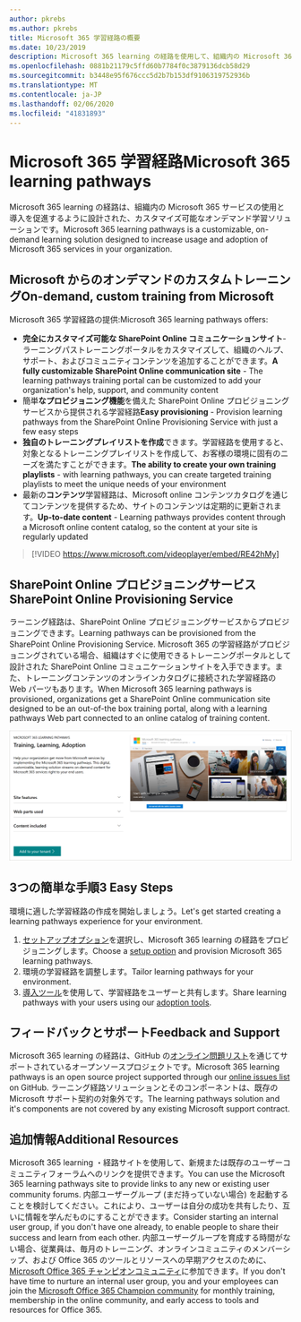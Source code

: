 ```yaml
---
author: pkrebs
ms.author: pkrebs
title: Microsoft 365 学習経路の概要
ms.date: 10/23/2019
description: Microsoft 365 learning の経路を使用して、組織内の Microsoft 365 サービスの使用を促進する方法について説明します。 ラーニング経路には、カスタム SharePoint Online web パーツと、Microsoft 365 テナントに簡単にプロビジョニングできる最新の SharePoint Online コミュニケーショントレーニングサイトが含まれています。
ms.openlocfilehash: 0881b21179c5ffd60b7784f0c3879136dcb58d29
ms.sourcegitcommit: b3448e95f676ccc5d2b7b153df9106319752936b
ms.translationtype: MT
ms.contentlocale: ja-JP
ms.lasthandoff: 02/06/2020
ms.locfileid: "41831893"
---
```

# <a name="microsoft-365-learning-pathways"></a><span data-ttu-id="de39a-104">Microsoft 365 学習経路</span><span class="sxs-lookup"><span data-stu-id="de39a-104">Microsoft 365 learning pathways</span></span> 
<span data-ttu-id="de39a-105">Microsoft 365 learning の経路は、組織内の Microsoft 365 サービスの使用と導入を促進するように設計された、カスタマイズ可能なオンデマンド学習ソリューションです。</span><span class="sxs-lookup"><span data-stu-id="de39a-105">Microsoft 365 learning pathways is a customizable, on-demand learning solution designed to increase usage and adoption of Microsoft 365 services in your organization.</span></span>    

## <a name="on-demand-custom-training-from-microsoft"></a><span data-ttu-id="de39a-106">Microsoft からのオンデマンドのカスタムトレーニング</span><span class="sxs-lookup"><span data-stu-id="de39a-106">On-demand, custom training from Microsoft</span></span>

<span data-ttu-id="de39a-107">Microsoft 365 学習経路の提供:</span><span class="sxs-lookup"><span data-stu-id="de39a-107">Microsoft 365 learning pathways offers:</span></span>

- <span data-ttu-id="de39a-108">**完全にカスタマイズ可能な SharePoint Online コミュニケーションサイト**-ラーニングパストレーニングポータルをカスタマイズして、組織のヘルプ、サポート、およびコミュニティコンテンツを追加することができます。</span><span class="sxs-lookup"><span data-stu-id="de39a-108">**A fully customizable SharePoint Online communication site** - The learning pathways training portal can be customized to add your organization's help, support, and community content</span></span>
- <span data-ttu-id="de39a-109">簡単**なプロビジョニング機能**を備えた SharePoint Online プロビジョニングサービスから提供される学習経路</span><span class="sxs-lookup"><span data-stu-id="de39a-109">**Easy provisioning** - Provision learning pathways from the SharePoint Online Provisioning Service with just a few easy steps</span></span>
- <span data-ttu-id="de39a-110">**独自のトレーニングプレイリストを作成**できます。学習経路を使用すると、対象となるトレーニングプレイリストを作成して、お客様の環境に固有のニーズを満たすことができます。</span><span class="sxs-lookup"><span data-stu-id="de39a-110">**The ability to create your own training playlists** - with learning pathways, you can create targeted training playlists to meet the unique needs of your environment</span></span>
- <span data-ttu-id="de39a-111">最新の**コンテンツ**学習経路は、Microsoft online コンテンツカタログを通じてコンテンツを提供するため、サイトのコンテンツは定期的に更新されます。</span><span class="sxs-lookup"><span data-stu-id="de39a-111">**Up-to-date content** - Learning pathways provides content through a Microsoft online content catalog, so the content at your site is regularly updated</span></span>

> [!VIDEO https://www.microsoft.com/videoplayer/embed/RE42hMy]

## <a name="sharepoint-online-provisioning-service"></a><span data-ttu-id="de39a-112">SharePoint Online プロビジョニングサービス</span><span class="sxs-lookup"><span data-stu-id="de39a-112">SharePoint Online Provisioning Service</span></span> 
<span data-ttu-id="de39a-113">ラーニング経路は、SharePoint Online プロビジョニングサービスからプロビジョニングできます。</span><span class="sxs-lookup"><span data-stu-id="de39a-113">Learning pathways can be provisioned from the SharePoint Online Provisioning Service.</span></span> <span data-ttu-id="de39a-114">Microsoft 365 の学習経路がプロビジョニングされている場合、組織はすぐに使用できるトレーニングポータルとして設計された SharePoint Online コミュニケーションサイトを入手できます。また、トレーニングコンテンツのオンラインカタログに接続された学習経路の Web パーツもあります。</span><span class="sxs-lookup"><span data-stu-id="de39a-114">When Microsoft 365 learning pathways is provisioned, organizations get a SharePoint Online communication site designed to be an out-of-the box training portal, along with a learning pathways Web part connected to an online catalog of training content.</span></span> 

![cg-provision](media/cg-provision.png)

## <a name="3-easy-steps"></a><span data-ttu-id="de39a-116">3つの簡単な手順</span><span class="sxs-lookup"><span data-stu-id="de39a-116">3 Easy Steps</span></span>
<span data-ttu-id="de39a-117">環境に適した学習経路の作成を開始しましょう。</span><span class="sxs-lookup"><span data-stu-id="de39a-117">Let's get started creating a learning pathways experience for your environment.</span></span>
1. <span data-ttu-id="de39a-118">[セットアップオプション](custom_setupoptions.md)を選択し、Microsoft 365 learning の経路をプロビジョニングします。</span><span class="sxs-lookup"><span data-stu-id="de39a-118">Choose a [setup option](custom_setupoptions.md) and provision Microsoft 365 learning pathways.</span></span>  
2. <span data-ttu-id="de39a-119">環境の学習経路を調整します。</span><span class="sxs-lookup"><span data-stu-id="de39a-119">Tailor learning pathways for your environment.</span></span>
3. <span data-ttu-id="de39a-120">[導入ツール](driveadoption.md)を使用して、学習経路をユーザーと共有します。</span><span class="sxs-lookup"><span data-stu-id="de39a-120">Share learning pathways with your users using our [adoption tools](driveadoption.md).</span></span>

## <a name="feedback-and-support"></a><span data-ttu-id="de39a-121">フィードバックとサポート</span><span class="sxs-lookup"><span data-stu-id="de39a-121">Feedback and Support</span></span>

<span data-ttu-id="de39a-122">Microsoft 365 learning の経路は、GitHub の[オンライン問題リスト](https://aka.ms/CustomLearningHelp)を通じてサポートされているオープンソースプロジェクトです。</span><span class="sxs-lookup"><span data-stu-id="de39a-122">Microsoft 365 learning pathways is an open source project supported through our [online issues list](https://aka.ms/CustomLearningHelp) on GitHub.</span></span> <span data-ttu-id="de39a-123">ラーニング経路ソリューションとそのコンポーネントは、既存の Microsoft サポート契約の対象外です。</span><span class="sxs-lookup"><span data-stu-id="de39a-123">The learning pathways solution and it's components are not covered by any existing Microsoft support contract.</span></span>  

## <a name="additional-resources"></a><span data-ttu-id="de39a-124">追加情報</span><span class="sxs-lookup"><span data-stu-id="de39a-124">Additional Resources</span></span>
<span data-ttu-id="de39a-125">Microsoft 365 learning ・経路サイトを使用して、新規または既存のユーザーコミュニティフォーラムへのリンクを提供できます。</span><span class="sxs-lookup"><span data-stu-id="de39a-125">You can use the Microsoft 365 learning pathways site to provide links to any new or existing user community forums.</span></span> <span data-ttu-id="de39a-126">内部ユーザーグループ (まだ持っていない場合) を起動することを検討してください。これにより、ユーザーは自分の成功を共有したり、互いに情報を学んだものにすることができます。</span><span class="sxs-lookup"><span data-stu-id="de39a-126">Consider starting an internal user group, if you don't have one already, to enable people to share their success and learn from each other.</span></span>  <span data-ttu-id="de39a-127">内部ユーザーグループを育成する時間がない場合、従業員は、毎月のトレーニング、オンラインコミュニティのメンバーシップ、および Office 365 のツールとリソースへの早期アクセスのために、 [Microsoft Office 365 チャンピオンコミュニティ](https://aka.ms/O365Champions)に参加できます。</span><span class="sxs-lookup"><span data-stu-id="de39a-127">If you don't have time to nurture an internal user group, you and your employees can join the [Microsoft Office 365 Champion community](https://aka.ms/O365Champions) for monthly training, membership in the online community, and early access to tools and resources for Office 365.</span></span>